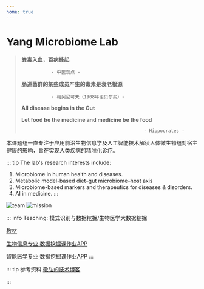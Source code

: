 ```yaml
---
home: true
---
```



# Yang Microbiome Lab

> **粪毒入血，百病蜂起**
>
>                - 中医观点 -
>
> **肠道菌群的某些成员产生的毒素是衰老根源**
>
>                - 梅契尼可夫（1908年诺贝尔奖）- 
>
>  **All disease begins in the Gut**
> 
> **Let food be the medicine and medicine be the food**
> 
>                                                  - Hippocrates -

本课题组一直专注于应用前沿生物信息学及人工智能技术解读人体微生物组对宿主健康的影响，旨在实现人类疾病的精准化诊疗。

::: tip The lab's research interests include: 
1. Microbiome in human health and diseases.
2. Metabolic model-based diet–gut microbiome–host axis
3. Microbiome-based markers and therapeutics for diseases & disorders.
4. AI in medicine.
:::

![team](/team2023.jpg)
![mission](/mission.png)

::: info Teaching: 模式识别与数据挖掘/生物医学大数据挖掘

[教材](https://item.jd.com/54599677086.html)

[生物信息专业 数据挖掘课作业APP](http://yangbiolab.cn:8052/)

[智能医学专业 数据挖掘课作业APP](http://yangbiolab.cn:8055/)
:::

::: tip 参考资料 
[敬弘的技术博客](https://candy13573.github.io/)

:::
